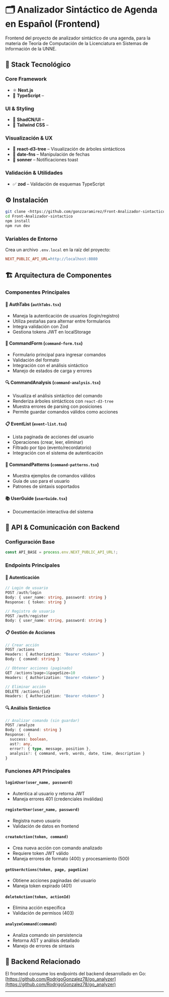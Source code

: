 # 🗂️ Analizador Sintáctico de Agenda en Español (Frontend)

Frontend del proyecto de analizador sintáctico de una agenda, para la materia de Teoría de Computación de la Licenciatura en Sistemas de Información de la UNNE.

## 🚀 Stack Tecnológico

### Core Framework

- ⚛️ **Next.js**
- 🧠 **TypeScript** –

### UI & Styling

- 🎨 **ShadCN/UI** –
- 💨 **Tailwind CSS** –

### Visualización & UX

- 🌳 **react-d3-tree** – Visualización de árboles sintácticos
- 📅 **date-fns** – Manipulación de fechas
- 🔔 **sonner** – Notificaciones toast

### Validación & Utilidades

- ✅ **zod** – Validación de esquemas TypeScript

## ⚙️ Instalación

```bash
git clone <https://github.com/gonzzaramirez/Front-Analizador-sintactico>
cd Front-Analizador-sintactico
npm install
npm run dev
```

### Variables de Entorno

Crea un archivo `.env.local` en la raíz del proyecto:

```ini
NEXT_PUBLIC_API_URL=http://localhost:8080
```

## 🏗️ Arquitectura de Componentes

### Componentes Principales

#### 🔐 **AuthTabs** (`authTabs.tsx`)

- Maneja la autenticación de usuarios (login/registro)
- Utiliza pestañas para alternar entre formularios
- Integra validación con Zod
- Gestiona tokens JWT en localStorage

#### 📝 **CommandForm** (`command-form.tsx`)

- Formulario principal para ingresar comandos
- Validación del formato
- Integración con el análisis sintáctico
- Manejo de estados de carga y errores

#### 🔍 **CommandAnalysis** (`command-analysis.tsx`)

- Visualiza el análisis sintáctico del comando
- Renderiza árboles sintácticos con `react-d3-tree`
- Muestra errores de parsing con posiciones
- Permite guardar comandos válidos como acciones

#### 📋 **EventList** (`event-list.tsx`)

- Lista paginada de acciones del usuario
- Operaciones (crear, leer, eliminar)
- Filtrado por tipo (evento/recordatorio)
- Integración con el sistema de autenticación

#### 🎯 **CommandPatterns** (`command-patterns.tsx`)

- Muestra ejemplos de comandos válidos
- Guía de uso para el usuario
- Patrones de sintaxis soportados

#### 📚 **UserGuide** (`userGuide.tsx`)

- Documentación interactiva del sistema

## 🔌 API & Comunicación con Backend

### Configuración Base

```typescript
const API_BASE = process.env.NEXT_PUBLIC_API_URL!;
```

### Endpoints Principales

#### 🔐 Autenticación

```typescript
// Login de usuario
POST /auth/login
Body: { user_name: string, password: string }
Response: { token: string }

// Registro de usuario
POST /auth/register
Body: { user_name: string, password: string }
```

#### 📋 Gestión de Acciones

```typescript
// Crear acción
POST /actions
Headers: { Authorization: "Bearer <token>" }
Body: { comand: string }

// Obtener acciones (paginado)
GET /actions?page=1&pageSize=10
Headers: { Authorization: "Bearer <token>" }

// Eliminar acción
DELETE /actions/{id}
Headers: { Authorization: "Bearer <token>" }
```

#### 🔍 Análisis Sintáctico

```typescript
// Analizar comando (sin guardar)
POST /analyze
Body: { command: string }
Response: {
  success: boolean,
  ast?: any,
  error?: { type, message, position },
  analysis?: { command, verb, words, date, time, description }
}
```

### Funciones API Principales

#### `loginUser(user_name, password)`

- Autentica al usuario y retorna JWT
- Maneja errores 401 (credenciales inválidas)

#### `registerUser(user_name, password)`

- Registra nuevo usuario
- Validación de datos en frontend

#### `createAction(token, command)`

- Crea nueva acción con comando analizado
- Requiere token JWT válido
- Maneja errores de formato (400) y procesamiento (500)

#### `getUserActions(token, page, pageSize)`

- Obtiene acciones paginadas del usuario
- Maneja token expirado (401)

#### `deleteAction(token, actionId)`

- Elimina acción específica
- Validación de permisos (403)

#### `analyzeCommand(command)`

- Analiza comando sin persistencia
- Retorna AST y análisis detallado
- Manejo de errores de sintaxis

## 🔗 Backend Relacionado

El frontend consume los endpoints del backend desarrollado en Go:
[https://github.com/RodrigoGonzalez78/go_analyzer](https://github.com/RodrigoGonzalez78/go_analyzer)

---
